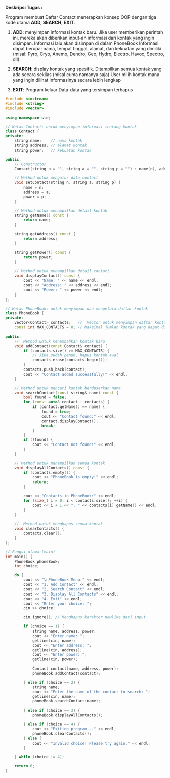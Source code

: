 
**Deskripsi Tugas :**

Program membuat Daftar Contact menerapkan konsep OOP dengan tiga kode utama **ADD, SEARCH, EXIT**.

1. **ADD**: menyimpan informasi kontak baru.
Jika user memberikan perintah ini, mereka akan diberikan input-an informasi dari kontak yang ingin disimpan. Informasi lalu akan disimpan di dalam PhoneBook
Informasi dapat berupa: nama, tempat tinggal, alamat, dan kekuatan yang dimiliki (misal: Pyro, Cryo, Anemo, Dendro, Geo, Hydro, Electro, Havoc, Spectro, dll)

2. **SEARCH**: display kontak yang spesifik.
Ditampilkan semua kontak yang ada secara sekilas (misal cuma namanya saja)
User milih kontak mana yang ingin dilihat informasinya secara lebih lengkap

3. **EXIT**: Program keluar
Data-data yang tersimpan terhapus



```cpp
#include <iostream>
#include <string>
#include <vector>

using namespace std;

// Kelas Contact: untuk menyimpan informasi tentang kontak
class Contact {
private:
    string name;    // nama kontak       
    string address; // alamat kontak
    string power;   // kekuatan kontak

public:
    // Constructor
    Contact(string n = "", string a = "", string p = "") : name(n), address(a), power(p) {}

    // Method untuk mengatur data contact
    void setContact(string n, string a, string p) {
        name = n;
        address = a;
        power = p;
    }

    // Method untuk menampilkan detail kontak
    string getName() const {
        return name;
    }

    string getAddress() const {
        return address;
    }

    string getPower() const {
        return power;
    }

    // Method untuk menampilkan detail contact
    void displayContact() const {
        cout << "Name: " << name << endl;
        cout << "Address: " << address << endl;
        cout << "Power: " << power << endl;
    }
};

// Kelas PhoneBook: untuk menyimpan dan mengelola daftar kontak
class PhoneBook {
private:
    vector<Contact> contacts;   //  Vector untuk menyimpan daftar kontak
    const int MAX_CONTACTS = 8; // Maksimal jumlah kontak yang dapat disimpan

public:
    //  Method untuk menambahkan kontak baru
    void addContact(const Contact& contact) {
        if (contacts.size() >= MAX_CONTACTS) {
            // Jika sudah penuh, hapus kontak awal
            contacts.erase(contacts.begin());
        }
        contacts.push_back(contact);
        cout << "Contact added successfully!" << endl;
    }

    // Method untuk mencari kontak berdasarkan nama
    void searchContact(const string& name) const {
        bool found = false;
        for (const auto& contact : contacts) {
            if (contact.getName() == name) {
                found = true;
                cout << "Contact found:" << endl;
                contact.displayContact();
                break;
            }
        }
        if (!found) {
            cout << "Contact not found!" << endl;
        }
    }

    // Method untuk menampilkan semua kontak
    void displayAllContacts() const {
        if (contacts.empty()) {
            cout << "PhoneBook is empty!" << endl;
            return;
        }

        cout << "Contacts in PhoneBook:" << endl;
        for (size_t i = 0; i < contacts.size(); ++i) {
            cout << i + 1 << ". " << contacts[i].getName() << endl;
        }
    }

    //  Method untuk menghapus semua kontak
    void clearContacts() {
        contacts.clear();
    }
};

// Fungsi utama (main)
int main() {
    PhoneBook phoneBook;
    int choice;

    do {
        cout << "\nPhoneBook Menu:" << endl;
        cout << "1. Add Contact" << endl;
        cout << "2. Search Contact" << endl;
        cout << "3. Display All Contacts" << endl;
        cout << "4. Exit" << endl;
        cout << "Enter your choice: ";
        cin >> choice;

        cin.ignore(); // Menghapus karakter newline dari input

        if (choice == 1) {
            string name, address, power;
            cout << "Enter name: ";
            getline(cin, name);
            cout << "Enter address: ";
            getline(cin, address);
            cout << "Enter power: ";
            getline(cin, power);

            Contact contact(name, address, power);
            phoneBook.addContact(contact);

        } else if (choice == 2) {
            string name;
            cout << "Enter the name of the contact to search: ";
            getline(cin, name);
            phoneBook.searchContact(name);

        } else if (choice == 3) {
            phoneBook.displayAllContacts();

        } else if (choice == 4) {
            cout << "Exiting program..." << endl;
            phoneBook.clearContacts();
        } else {
            cout << "Invalid choice! Please try again." << endl;
        }

    } while (choice != 4);

    return 0;
}

